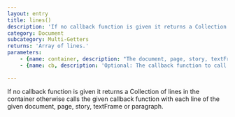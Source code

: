 ```yaml
---
layout: entry
title: lines()
description: 'If no callback function is given it returns a Collection of lines in the container otherwise calls the given callback function with each line of the given document, page, story, textFrame or paragraph.'
category: Document
subcategory: Multi-Getters
returns: 'Array of lines.'
parameters:
    - {name: container, description: "The document, page, story, textFrame or paragraph instance to\n                                                  iterate the lines in"}
    - {name: cb, description: 'Optional: The callback function to call with each line. When this function returns false the loop stops. Passed arguments: line, loopCount'}

---
```

If no callback function is given it returns a Collection of lines in the container otherwise calls the given callback function with each line of the given document, page, story, textFrame or paragraph.